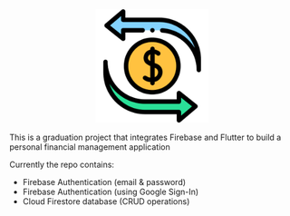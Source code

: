 <div align="center">
<img src="./assets/images/logo.png" alt="Logo" width="200">
</div>

This is a graduation project that integrates Firebase and Flutter to build a personal financial management application

Currently the repo contains:

* Firebase Authentication (email & password)
* Firebase Authentication (using Google Sign-In)
* Cloud Firestore database (CRUD operations)
